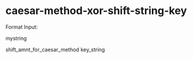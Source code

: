 # caesar-method-xor-shift-string-key

Format Input:

mystring

shift_amnt_for_caesar_method key_string
